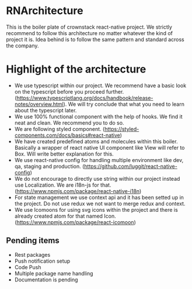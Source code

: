 # RNArchitecture

This is the boiler plate of crownstack react-native project. We strictly recommend to follow this architecture no matter whatever the kind of project it is. Idea behind is to follow the same pattern and standard across the company.

# Highlight of the architecture

- We use typescript within our project. We recommend have a basic look on the typescript before you proceed further. (https://www.typescriptlang.org/docs/handbook/release-notes/overview.html). We will try conclude that what you need to learn about the typescript later.
- We use 100% functional component with the help of hooks. We find it neat and clean. We recommend you to do so.
- We are following styled component. (https://styled-components.com/docs/basics#react-native)
- We have created predefined atoms and molecules within this boiler. Basically a wrapper of react native UI component like View will refer to Box. Will write better explanation for this.
- We use react-native config for handling multiple environment like dev, qa, staging and production. (https://github.com/luggit/react-native-config)
- We do not encourage to directly use string within our project instead use Localization. We are i18n-js for that. (https://www.npmjs.com/package/react-native-i18n)
- For state management we use context api and it has been setted up in the project. Do not use redux we not want to merge redux and context.
- We use Icomoons for using svg icons within the project and there is already created atom for that named Icon.(https://www.npmjs.com/package/react-icomoon)

## Pending items

- Rest packages
- Push notification setup
- Code Push
- Multiple package name handling
- Documentation is pending
